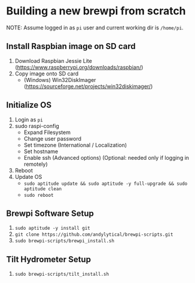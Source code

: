 # Building a new brewpi from scratch

NOTE: Assume logged in as `pi` user and current working dir is `/home/pi`.

## Install Raspbian image on SD card
1. Download Raspbian Jessie Lite (https://www.raspberrypi.org/downloads/raspbian/)
1. Copy image onto SD card
   * (Windows) Win32DiskImager (https://sourceforge.net/projects/win32diskimager/)

## Initialize OS
1. Login as `pi`
1. sudo raspi-config
   * Expand Filesystem
   * Change user password
   * Set timezone (International / Localization)
   * Set hostname
   * Enable ssh (Advanced options) (Optional: needed only if logging in remotely)
1. Reboot
1. Update OS
   * ```sudo aptitude update && sudo aptitude -y full-upgrade && sudo aptitude clean```
   * ```sudo reboot```

## Brewpi Software Setup
1. ```sudo aptitude -y install git```
1. ```git clone https://github.com/andylytical/brewpi-scripts.git```
1. ```sudo brewpi-scripts/brewpi_install.sh```

## Tilt Hydrometer Setup
1. ```sudo brewpi-scripts/tilt_install.sh```
